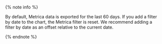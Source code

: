 {% note info %}

By default, Metrica data is exported for the last 60 days. If you add a filter by date to the chart, the Metrica filter is reset. We recommend adding a filter by date as an offset relative to the current date.

{% endnote %}